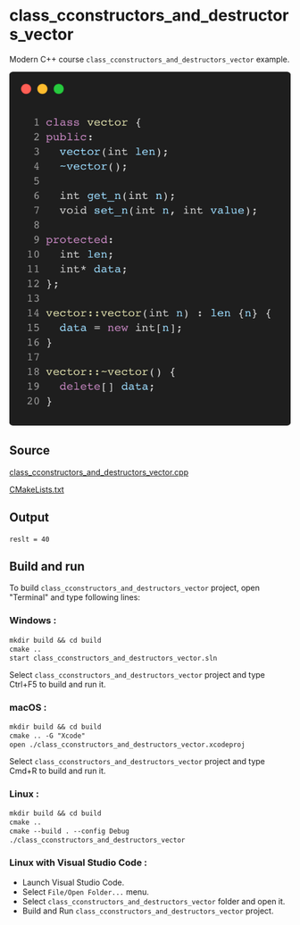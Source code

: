 # class_cconstructors_and_destructors_vector

Modern C++ course `class_cconstructors_and_destructors_vector` example.

![class_cconstructors_and_destructors_vector](../../../../docs/pictures/object_oriented_programming/class_cconstructors_and_destructors_vector.png)

## Source

[class_cconstructors_and_destructors_vector.cpp](class_cconstructors_and_destructors_vector.cpp)

[CMakeLists.txt](CMakeLists.txt)

## Output

```
reslt = 40
```

## Build and run

To build `class_cconstructors_and_destructors_vector` project, open "Terminal" and type following lines:

### Windows :

``` shell
mkdir build && cd build
cmake .. 
start class_cconstructors_and_destructors_vector.sln
```

Select `class_cconstructors_and_destructors_vector` project and type Ctrl+F5 to build and run it.

### macOS :

``` shell
mkdir build && cd build
cmake .. -G "Xcode"
open ./class_cconstructors_and_destructors_vector.xcodeproj
```

Select `class_cconstructors_and_destructors_vector` project and type Cmd+R to build and run it.

### Linux :

``` shell
mkdir build && cd build
cmake .. 
cmake --build . --config Debug
./class_cconstructors_and_destructors_vector
```

### Linux with Visual Studio Code :

* Launch Visual Studio Code.
* Select `File/Open Folder...` menu.
* Select `class_cconstructors_and_destructors_vector` folder and open it.
* Build and Run `class_cconstructors_and_destructors_vector` project.
